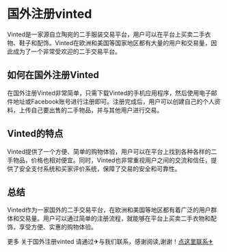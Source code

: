 # 国外注册vinted

Vinted是一家源自立陶宛的二手服装交易平台，用户可以在平台上买卖二手衣物、鞋子和配饰。Vinted在欧洲和美国等国家地区都有大量的用户和交易量，因此成为了一个非常受欢迎的二手交易平台。

## 如何在国外注册Vinted
在国外注册Vinted非常简单，只需下载Vinted的手机应用程序，然后使用电子邮件地址或Facebook账号进行注册即可。注册完成后，用户可以创建自己的个人资料，上传自己要出售的二手物品，并与其他用户进行交易。

## Vinted的特点
Vinted提供了一个方便、简单的购物体验，用户可以在平台上找到各种各样的二手物品，价格也相对便宜。同时，Vinted也非常重视用户之间的交流和信任，提供了安全支付系统和买家评价系统，保障了交易的安全和可靠性。

## 总结
Vinted作为一家国外的二手交易平台，在欧洲和美国等地区都有着广泛的用户群体和交易量。用户可以通过简单的注册流程，就能够在平台上买卖二手衣物和配饰，享受方便、实惠的购物体验。

更多 关于国外注册vinted 请通过✈与我们联系，感谢阅读,谢谢！[点这里联系✈](https://d.k02.cc)